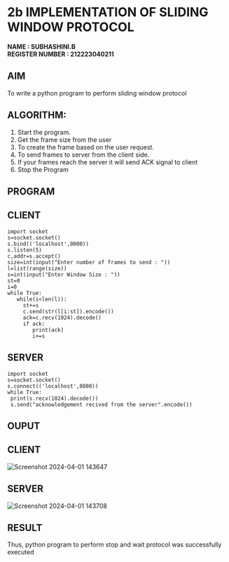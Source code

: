 # 2b IMPLEMENTATION OF SLIDING WINDOW PROTOCOL
**NAME : SUBHASHINI.B**  
**REGISTER NUMBER : 212223040211**
## AIM
  To write a python program to perform sliding window protocol
## ALGORITHM:
1. Start the program.
2. Get the frame size from the user
3. To create the frame based on the user request.
4. To send frames to server from the client side.
5. If your frames reach the server it will send ACK signal to client
6. Stop the Program
## PROGRAM

## CLIENT

```
import socket
s=socket.socket()
s.bind(('localhost',8000))
s.listen(5)
c,addr=s.accept()
size=int(input("Enter number of frames to send : "))
l=list(range(size))
s=int(input("Enter Window Size : "))
st=0
i=0
while True:
   while(i<len(l)):
     st+=s
     c.send(str(l[i:st]).encode())
     ack=c.recv(1024).decode()
     if ack:
        print(ack)
        i+=s
```

## SERVER

```
import socket
s=socket.socket()
s.connect(('localhost',8000))
while True: 
 print(s.recv(1024).decode())
 s.send("acknowledgement recived from the server".encode())
```

## OUPUT

## CLIENT
![Screenshot 2024-04-01 143647](https://github.com/subha-shinibalasubramanian/2b_SLIDING_WINDOW_PROTOCOL/assets/164154478/58a1a0b0-ab11-47fa-8ac7-47621ca06b16)

## SERVER
![Screenshot 2024-04-01 143708](https://github.com/subha-shinibalasubramanian/2b_SLIDING_WINDOW_PROTOCOL/assets/164154478/7e0b955a-b8af-4fd9-a58a-cc13e86ca992)

## RESULT
Thus, python program to perform stop and wait protocol was successfully executed

